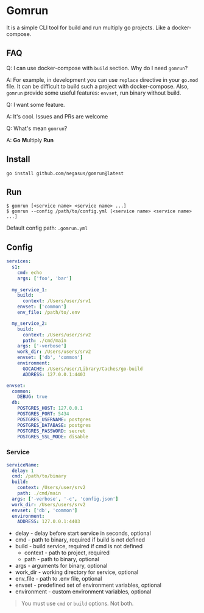 # Gomrun

It is a simple CLI tool for build and run multiply go projects. Like a docker-compose.

## FAQ

Q: I can use docker-compose with `build` section. Why do I need `gomrun`?

A: For example, in development you can use `replace` directive in your `go.mod` file.
It can be difficult to build such a project with docker-compose. Also, `gomrun` provide some useful features: `envset`, run binary without build.

Q: I want some feature.

A: It's cool. Issues and PRs are welcome

Q: What's mean `gomrun`?

A: **Go** **M**ultiply **Run**

## Install

```
go install github.com/negasus/gomrun@latest
```

## Run

```
$ gomrun [<service name> <service name> ...]
$ gomrun --config /path/to/config.yml [<service name> <service name> ...]
```

Default config path: `.gomrun.yml`

## Config

```yaml
services:
  s1:
    cmd: echo
    args: ['foo', 'bar']
    
  my_service_1:
    build:
      context: /Users/user/srv1
    envset: ['common']
    env_file: /path/to/.env

  my_service_2:
    build:
      context: /Users/user/srv2
      path: ./cmd/main
    args: ['-verbose']
    work_dir: /Users/users/srv2
    envset: ['db', 'common']
    environment:
      GOCACHE: /Users/user/Library/Caches/go-build
      ADDRESS: 127.0.0.1:4403

envset:
  common:
    DEBUG: true
  db:
    POSTGRES_HOST: 127.0.0.1
    POSTGRES_PORT: 5434
    POSTGRES_USERNAME: postgres
    POSTGRES_DATABASE: postgres
    POSTGRES_PASSWORD: secret
    POSTGRES_SSL_MODE: disable

```

### Service

```yaml
serviceName:
  delay: 1
  cmd: /path/to/binary
  build:
    context: /Users/user/srv2
    path: ./cmd/main
  args: ['-verbose', '-c', 'config.json']
  work_dir: /Users/users/srv2
  envset: ['db', 'common']
  environment:
    ADDRESS: 127.0.0.1:4403
```

- delay - delay before start service in seconds, optional
- cmd - path to binary, required if build is not defined
- build - build service, required if cmd is not defined
  - context - path to project, required
  - path - path to binary, optional
- args - arguments for binary, optional
- work_dir - working directory for service, optional
- env_file - path to .env file, optional
- envset - predefined set of environment variables, optional
- environment - custom environment variables, optional

> You must use `cmd` or `build` options. Not both.
